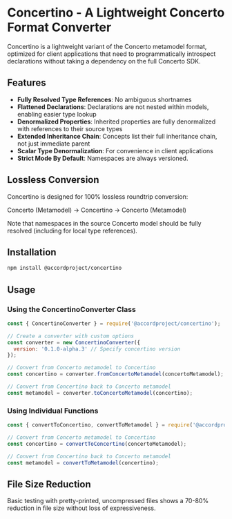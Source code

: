 # Concertino - A Lightweight Concerto Format Converter

Concertino is a lightweight variant of the Concerto metamodel format, optimized for client applications that need to programmatically introspect declarations without taking a dependency on the full Concerto SDK.

## Features

- **Fully Resolved Type References**: No ambiguous shortnames
- **Flattened Declarations**: Declarations are not nested within models, enabling easier type lookup
- **Denormalized Properties**: Inherited properties are fully denormalized with references to their source types
- **Extended Inheritance Chain**: Concepts list their full inheritance chain, not just immediate parent
- **Scalar Type Denormalization**: For convenience in client applications
- **Strict Mode By Default**: Namespaces are always versioned.

## Lossless Conversion

Concertino is designed for 100% lossless roundtrip conversion:

Concerto (Metamodel) → Concertino → Concerto (Metamodel)

Note that namespaces in the source Concerto model should be fully resolved (including for local type references).

## Installation

```bash
npm install @accordproject/concertino
```

## Usage

### Using the ConcertinoConverter Class

```javascript
const { ConcertinoConverter } = require('@accordproject/concertino');

// Create a converter with custom options
const converter = new ConcertinoConverter({
  version: '0.1.0-alpha.3' // Specify concertino version
});

// Convert from Concerto metamodel to Concertino
const concertino = converter.fromConcertoMetamodel(concertoMetamodel);

// Convert from Concertino back to Concerto metamodel
const metamodel = converter.toConcertoMetamodel(concertino);

```

### Using Individual Functions

```javascript
const { convertToConcertino, convertToMetamodel } = require('@accordproject/concertino');

// Convert from Concerto metamodel to Concertino
const concertino = convertToConcertino(concertoMetamodel);

// Convert from Concertino back to Concerto metamodel
const metamodel = convertToMetamodel(concertino);
```

## File Size Reduction

Basic testing with pretty-printed, uncompressed files shows a 70-80% reduction in file size without loss of expressiveness.
